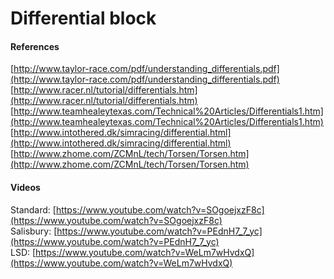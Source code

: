 # Differential block


#### References

[http://www.taylor-race.com/pdf/understanding_differentials.pdf](http://www.taylor-race.com/pdf/understanding_differentials.pdf)<br>
[http://www.racer.nl/tutorial/differentials.htm](http://www.racer.nl/tutorial/differentials.htm)<br>
[http://www.teamhealeytexas.com/Technical%20Articles/Differentials1.htm](http://www.teamhealeytexas.com/Technical%20Articles/Differentials1.htm)<br>
[http://www.intothered.dk/simracing/differential.html](http://www.intothered.dk/simracing/differential.html)<br>
[http://www.zhome.com/ZCMnL/tech/Torsen/Torsen.htm](http://www.zhome.com/ZCMnL/tech/Torsen/Torsen.htm)

#### Videos

Standard: 	[https://www.youtube.com/watch?v=SOgoejxzF8c](https://www.youtube.com/watch?v=SOgoejxzF8c)<br>
Salisbury:	[https://www.youtube.com/watch?v=PEdnH7_7_yc](https://www.youtube.com/watch?v=PEdnH7_7_yc)<br>
LSD: 		[https://www.youtube.com/watch?v=WeLm7wHvdxQ](https://www.youtube.com/watch?v=WeLm7wHvdxQ)


